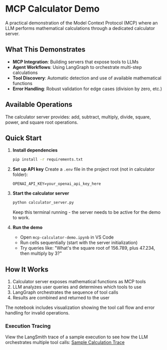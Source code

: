 # MCP Calculator Demo

A practical demonstration of the Model Context Protocol (MCP) where an LLM performs mathematical calculations through a dedicated calculator server.

## What This Demonstrates

- **MCP Integration**: Building servers that expose tools to LLMs
- **Agent Workflows**: Using LangGraph to orchestrate multi-step calculations  
- **Tool Discovery**: Automatic detection and use of available mathematical functions
- **Error Handling**: Robust validation for edge cases (division by zero, etc.)

## Available Operations

The calculator server provides: add, subtract, multiply, divide, square, power, and square root operations.

## Quick Start

1. **Install dependencies**
   ```bash
   pip install -r requirements.txt
   ```

2. **Set up API key**
   Create a `.env` file in the project root (not in calculator folder):
   ```
   OPENAI_API_KEY=your_openai_api_key_here
   ```

3. **Start the calculator server**
   ```bash
   python calculator_server.py
   ```
   Keep this terminal running - the server needs to be active for the demo to work.

4. **Run the demo**
   - Open `mcp-calculator-demo.ipynb` in VS Code
   - Run cells sequentially (start with the server initialization)
   - Try queries like: "What's the square root of 156.789, plus 47.234, then multiply by 3?"

## How It Works

1. Calculator server exposes mathematical functions as MCP tools
2. LLM analyzes user queries and determines which tools to use
3. LangGraph orchestrates the sequence of tool calls
4. Results are combined and returned to the user

The notebook includes visualization showing the tool call flow and error handling for invalid operations.

### Execution Tracing

View the LangSmith trace of a sample execution to see how the LLM orchestrates multiple tool calls:
[Sample Calculation Trace](https://smith.langchain.com/public/8dd8261a-db0f-48b8-9073-d385abb6296c/r)
